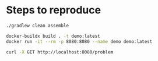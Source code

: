 # Steps to reproduce

```bash
./gradlew clean assemble

docker-buildx build . -t demo:latest
docker run -it --rm -p 8080:8080 --name demo demo:latest

curl -X GET http://localhost:8080/problem


```
